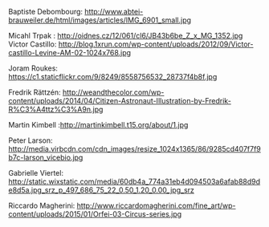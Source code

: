 Baptiste Debombourg: http://www.abtei-brauweiler.de/html/images/articles/IMG_6901_small.jpg

Micahl Trpak : http://oidnes.cz/12/061/cl6/JB43b6be_Z_x_MG_1352.jpg
Victor Castillo: http://blog.1xrun.com/wp-content/uploads/2012/09/Victor-castillo-Levine-AM-02-1024x768.jpg

Joram Roukes:  https://c1.staticflickr.com/9/8249/8558756532_28737f4b8f.jpg

Fredrik Rättzén: http://weandthecolor.com/wp-content/uploads/2014/04/Citizen-Astronaut-Illustration-by-Fredrik-R%C3%A4ttz%C3%A9n.jpg

Martin Kimbell :http://martinkimbell.t15.org/about/1.jpg

Peter Larson: http://media.virbcdn.com/cdn_images/resize_1024x1365/86/9285cd407f7f9b7c-larson_vicebio.jpg

Gabrielle Viertel: http://static.wixstatic.com/media/60db4a_774a31eb4d094503a6afab88d9de8d5a.jpg_srz_p_497_686_75_22_0.50_1.20_0.00_jpg_srz

Riccardo Magherini: http://www.riccardomagherini.com/fine_art/wp-content/uploads/2015/01/Orfei-03-Circus-series.jpg
